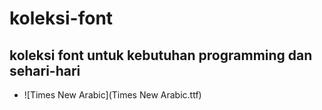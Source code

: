 # koleksi-font
koleksi font untuk kebutuhan programming dan sehari-hari
---
- ![Times New Arabic](Times New Arabic.ttf)
